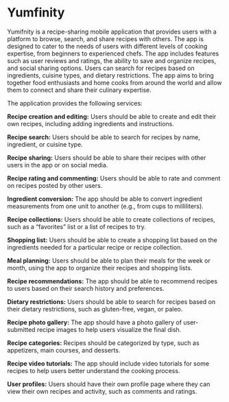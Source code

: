 # Yumfinity
Yumifnity is a recipe-sharing mobile application that provides users with a platform to browse, search, and share recipes with others. The app is designed to cater to the needs of users with different levels of cooking expertise, from beginners to experienced chefs. The app includes features such as user reviews and ratings, the ability to save and organize recipes, and social sharing options. Users can search for recipes based on ingredients, cuisine types, and dietary restrictions. The app aims to bring together food enthusiasts and home cooks from around the world and allow them to connect and share their culinary expertise.

The application provides the following services:

**Recipe creation and editing:** Users should be able to create and edit their own recipes, including adding ingredients and instructions.

**Recipe search:** Users should be able to search for recipes by name, ingredient, or cuisine type.

**Recipe sharing:** Users should be able to share their recipes with other users in the app or on social media.

**Recipe rating and commenting:** Users should be able to rate and comment on recipes posted by other users.

**Ingredient conversion:** The app should be able to convert ingredient measurements from one unit to another (e.g., from cups to milliliters).

**Recipe collections:** Users should be able to create collections of recipes, such as a “favorites” list or a list of recipes to try.

**Shopping list:** Users should be able to create a shopping list based on the ingredients needed for a particular recipe or recipe collection.

**Meal planning:** Users should be able to plan their meals for the week or month, using the app to organize their recipes and shopping lists.

**Recipe recommendations:** The app should be able to recommend recipes to users based on their search history and preferences.

**Dietary restrictions:** Users should be able to search for recipes based on their dietary restrictions, such as gluten-free, vegan, or paleo.

**Recipe photo gallery:** The app should have a photo gallery of user-submitted recipe images to help users visualize the final dish.

**Recipe categories:** Recipes should be categorized by type, such as appetizers, main courses, and desserts.

**Recipe video tutorials:** The app should include video tutorials for some recipes to help users better understand the cooking process.

**User profiles:** Users should have their own profile page where they can view their own recipes and activity, such as comments and ratings.
